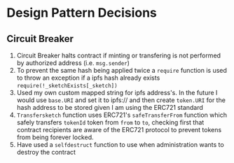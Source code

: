 # Design Pattern Decisions

## Circuit Breaker

1. Circuit Breaker halts contract if minting or transfering is not performed by authorized address (i.e. `msg.sender`)
2. To prevent the same hash being applied twice a `require` function is used to throw an exception if a ipfs hash already exists
	`require(!_sketchExists[_sketch])`
3. Used my own custom mapped string for ipfs address's. In the future I would use `base.URI` and set it to ipfs:// and then create `token.URI` for the hash address to be stored given I am using the ERC721 standard
4. `Transfersketch` function uses ERC721's `safeTransferFrom` function which safely transfers `tokenId` token from `from` to `to`, checking first that contract recipients are aware of the ERC721 protocol to prevent tokens from being forever locked.
4. Have used a `selfdestruct` function to use when administration wants to destroy the contract

